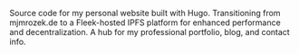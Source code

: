 Source code for my personal website built with Hugo. Transitioning from mjmrozek.de to a Fleek-hosted IPFS platform for enhanced performance and 
decentralization. A hub for my professional portfolio, blog, and contact info.
